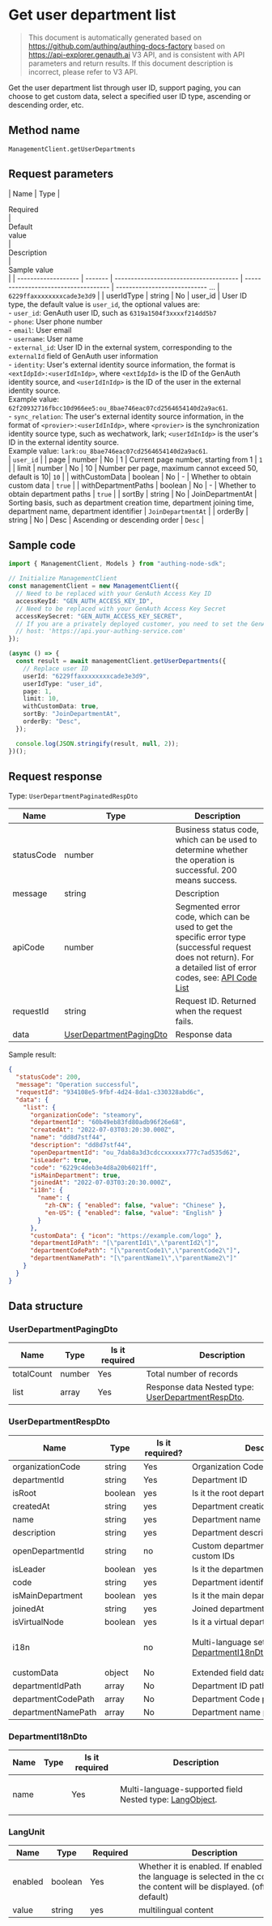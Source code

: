 # Get user department list

<!--
Warning ⚠️:
Do not modify this document directly,
https://github.com/Authing/authing-docs-factory
Use this project to generate
-->

<LastUpdated />

> This document is automatically generated based on https://github.com/authing/authing-docs-factory based on https://api-explorer.genauth.ai V3 API, and is consistent with API parameters and return results. If this document description is incorrect, please refer to V3 API.

Get the user department list through user ID, support paging, you can choose to get custom data, select a specified user ID type, ascending or descending order, etc.

## Method name

`ManagementClient.getUserDepartments`

## Request parameters

| Name | Type | <div style="width:80px">Required</div> | <div style="width:60px">Default value</div> | <div style="width:300px">Description</div> | <div style="width:200px">Sample value</div> |
| ------------------- | ------- | -------------------------------------- | ------------------------------------ | ---------------------------- ... | `6229ffaxxxxxxxxcade3e3d9` |
| userIdType | string | No | user_id | User ID type, the default value is `user_id`, the optional values ​​are:<br>- `user_id`: GenAuth user ID, such as `6319a1504f3xxxxf214dd5b7`<br>- `phone`: User phone number<br>- `email`: User email<br>- `username`: User name<br>- `external_id`: User ID in the external system, corresponding to the `externalId` field of GenAuth user information<br>- `identity`: User's external identity source information, the format is `<extIdpId>:<userIdInIdp>`, where `<extIdpId>` is the ID of the GenAuth identity source, and `<userIdInIdp>` is the ID of the user in the external identity source. <br>Example value: `62f20932716fbcc10d966ee5:ou_8bae746eac07cd2564654140d2a9ac61`. <br>- `sync_relation`: The user's external identity source information, in the format of `<provier>:<userIdInIdp>`, where `<provier>` is the synchronization identity source type, such as wechatwork, lark; `<userIdInIdp>` is the user's ID in the external identity source. <br>Example value: `lark:ou_8bae746eac07cd2564654140d2a9ac61`. <br> | `user_id` |
| page | number | No | 1 | Current page number, starting from 1 | `1` |
| limit | number | No | 10 | Number per page, maximum cannot exceed 50, default is 10| `10` |
| withCustomData | boolean | No | - | Whether to obtain custom data | `true` |
| withDepartmentPaths | boolean | No | - | Whether to obtain department paths | `true` |
| sortBy | string | No | JoinDepartmentAt | Sorting basis, such as department creation time, department joining time, department name, department identifier | `JoinDepartmentAt` |
| orderBy | string | No | Desc | Ascending or descending order | `Desc` |

## Sample code

```ts
import { ManagementClient, Models } from "authing-node-sdk";

// Initialize ManagementClient
const managementClient = new ManagementClient({
  // Need to be replaced with your GenAuth Access Key ID
  accessKeyId: "GEN_AUTH_ACCESS_KEY_ID",
  // Need to be replaced with your GenAuth Access Key Secret
  accessKeySecret: "GEN_AUTH_ACCESS_KEY_SECRET",
  // If you are a privately deployed customer, you need to set the GenAuth service domain name
  // host: 'https://api.your-authing-service.com'
});

(async () => {
  const result = await managementClient.getUserDepartments({
    // Replace user ID
    userId: "6229ffaxxxxxxxxcade3e3d9",
    userIdType: "user_id",
    page: 1,
    limit: 10,
    withCustomData: true,
    sortBy: "JoinDepartmentAt",
    orderBy: "Desc",
  });

  console.log(JSON.stringify(result, null, 2));
})();
```

## Request response

Type: `UserDepartmentPaginatedRespDto`

| Name       | Type                                                           | Description                                                                                                                                                                                                                                                                                                                                  |
| ---------- | -------------------------------------------------------------- | -------------------------------------------------------------------------------------------------------------------------------------------------------------------------------------------------------------------------------------------------------------------------------------------------------------------------------------------- |
| statusCode | number                                                         | Business status code, which can be used to determine whether the operation is successful. 200 means success.                                                                                                                                                                                                                                 |
| message    | string                                                         | Description                                                                                                                                                                                                                                                                                                                                  |
| apiCode    | number                                                         | Segmented error code, which can be used to get the specific error type (successful request does not return). For a detailed list of error codes, see: [API Code List](https://api-explorer.genauth.ai/?tag=group/%E5%BC%80%E5%8F%91%E5%87%86%E5%A4%87#tag/%E5%BC%80%E5%8F%91%E5%87%86%E5%A4%87/%E9%94%99%E8%AF%AF%E5%A4%84%E7%90%86/apiCode) |
| requestId  | string                                                         | Request ID. Returned when the request fails.                                                                                                                                                                                                                                                                                                 |
| data       | <a href="#UserDepartmentPagingDto">UserDepartmentPagingDto</a> | Response data                                                                                                                                                                                                                                                                                                                                |

Sample result:

```json
{
  "statusCode": 200,
  "message": "Operation successful",
  "requestId": "934108e5-9fbf-4d24-8da1-c330328abd6c",
  "data": {
    "list": {
      "organizationCode": "steamory",
      "departmentId": "60b49eb83fd80adb96f26e68",
      "createdAt": "2022-07-03T03:20:30.000Z",
      "name": "dd8d7stf44",
      "description": "dd8d7stf44",
      "openDepartmentId": "ou_7dab8a3d3cdccxxxxxx777c7ad535d62",
      "isLeader": true,
      "code": "6229c4deb3e4d8a20b6021ff",
      "isMainDepartment": true,
      "joinedAt": "2022-07-03T03:20:30.000Z",
      "i18n": {
        "name": {
          "zh-CN": { "enabled": false, "value": "Chinese" },
          "en-US": { "enabled": false, "value": "English" }
        }
      },
      "customData": { "icon": "https://example.com/logo" },
      "departmentIdPath": "[\"parentId1\",\"parentId2\"]",
      "departmentCodePath": "[\"parentCode1\",\"parentCode2\"]",
      "departmentNamePath": "[\"parentName1\",\"parentName2\"]"
    }
  }
}
```

## Data structure

### <a id="UserDepartmentPagingDto"></a> UserDepartmentPagingDto

| Name       | Type   | <div style="width:80px">Is it required</div> | <div style="width:300px">Description</div>                                             | <div style="width:200px">Sample value</div> |
| ---------- | ------ | -------------------------------------------- | -------------------------------------------------------------------------------------- | ------------------------------------------- |
| totalCount | number | Yes                                          | Total number of records                                                                |                                             |
| list       | array  | Yes                                          | Response data Nested type: <a href="#UserDepartmentRespDto">UserDepartmentRespDto</a>. |                                             |

### <a id="UserDepartmentRespDto"></a> UserDepartmentRespDto

| Name               | Type    | <div style="width:80px">Is it required?</div> | <div style="width:300px">Description</div>                                               | <div style="width:200px">Sample value</div>                                                       |
| ------------------ | ------- | --------------------------------------------- | ---------------------------------------------------------------------------------------- | ------------------------------------------------------------------------------------------------- |
| organizationCode   | string  | Yes                                           | Organization Code (organizationCode)                                                     | `steamory`                                                                                        |
| departmentId       | string  | Yes                                           | Department ID                                                                            | `60b49eb83fd80adb96f26e68`                                                                        |
| isRoot             | boolean | yes                                           | Is it the root department?                                                               |                                                                                                   |
| createdAt          | string  | yes                                           | Department creation time                                                                 | `2022-07-03T03:20:30.000Z`                                                                        |
| name               | string  | yes                                           | Department name                                                                          | `dd8d7stf44`                                                                                      |
| description        | string  | yes                                           | Department description                                                                   | `dd8d7stf44`                                                                                      |
| openDepartmentId   | string  | no                                            | Custom department ID, used to store custom IDs                                           | `ou_7dab8a3d3cdccxxxxxx777c7ad535d62`                                                             |
| isLeader           | boolean | yes                                           | Is it the department leader?                                                             | `true`                                                                                            |
| code               | string  | yes                                           | Department identification code                                                           | `6229c4deb3e4d8a20b6021ff`                                                                        |
| isMainDepartment   | boolean | yes                                           | Is it the main department                                                                | `true`                                                                                            |
| joinedAt           | string  | yes                                           | Joined department time                                                                   | `2022-07-03T03:20:30.000Z`                                                                        |
| isVirtualNode      | boolean | yes                                           | Is it a virtual department                                                               |                                                                                                   |
| i18n               |         | no                                            | Multi-language settings Nested type: <a href="#DepartmentI18nDto">DepartmentI18nDto</a>. | `{"name":{"zh-CN":{"enabled":false,"value":"中文"},"en-US":{"enabled":false,"value":"English"}}}` |
| customData         | object  | No                                            | Extended field data of department                                                        | `{"icon":"https://example.com/logo"}`                                                             |
| departmentIdPath   | array   | No                                            | Department ID path                                                                       | `["parentId1","parentId2"]`                                                                       |
| departmentCodePath | array   | No                                            | Department Code path                                                                     | `["parentCode1","parentCode2"]`                                                                   |
| departmentNamePath | array   | No                                            | Department name path                                                                     | `["parentName1","parentName2"]`                                                                   |

### <a id="DepartmentI18nDto"></a> DepartmentI18nDto

| Name | Type | <div style="width:80px">Is it required</div> | <div style="width:300px">Description</div>                                        | <div style="width:200px">Sample value</div>                                              |
| ---- | ---- | -------------------------------------------- | --------------------------------------------------------------------------------- | ---------------------------------------------------------------------------------------- |
| name |      | Yes                                          | Multi-language-supported field Nested type: <a href="#LangObject">LangObject</a>. | `{"zh-CN":{"enabled":false,"value":"中文"},"en-US":{"enabled":false,"value":"English"}}` |

### <a id="LangUnit"></a> LangUnit

| Name    | Type    | <div style="width:80px">Required</div> | <div style="width:300px">Description</div>                                                                                     | <div style="width:200px">Example value</div> |
| ------- | ------- | -------------------------------------- | ------------------------------------------------------------------------------------------------------------------------------ | -------------------------------------------- |
| enabled | boolean | Yes                                    | Whether it is enabled. If enabled and the language is selected in the console, the content will be displayed. (off by default) |                                              |
| value   | string  | yes                                    | multilingual content                                                                                                           |                                              |
